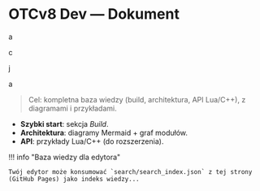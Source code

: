 # OTCv8 Dev — Dokument

a

c

j

a

> Cel: kompletna baza wiedzy (build, architektura, API Lua/C++), z diagramami i przykładami.

- **Szybki start**: sekcja _Build_.
- **Architektura**: diagramy Mermaid + graf modułów.
- **API**: przykłady Lua/C++ (do rozszerzenia).

!!! info "Baza wiedzy dla edytora"

    Twój edytor może konsumować `search/search_index.json` z tej strony (GitHub Pages) jako indeks wiedzy...
